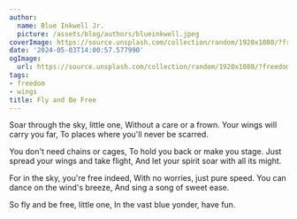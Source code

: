 ```yaml
---
author:
  name: Blue Inkwell Jr.
  picture: /assets/blog/authors/blueinkwell.jpeg
coverImage: https://source.unsplash.com/collection/random/1920x1080/?freedom
date: '2024-05-03T14:00:57.577990'
ogImage:
  url: https://source.unsplash.com/collection/random/1920x1080/?freedom
tags:
- freedom
- wings
title: Fly and Be Free
---
```


Soar through the sky, little one,
Without a care or a frown.
Your wings will carry you far,
To places where you'll never be scarred.

You don't need chains or cages,
To hold you back or make you stage.
Just spread your wings and take flight,
And let your spirit soar with all its might.

For in the sky, you're free indeed,
With no worries, just pure speed.
You can dance on the wind's breeze,
And sing a song of sweet ease.

So fly and be free, little one,
In the vast blue yonder, have fun.